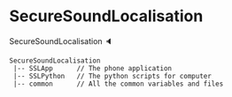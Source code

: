 # SecureSoundLocalisation
SecureSoundLocalisation :speaker:

```bazaar
SecureSoundLocalisation
 |-- SSLApp      // The phone application
 |-- SSLPython   // The python scripts for computer
 |-- common      // All the common variables and files
```
